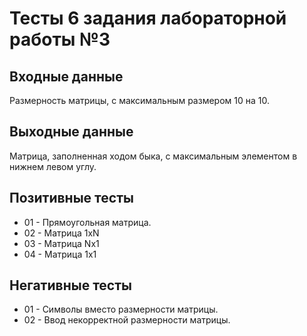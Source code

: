# Тесты 6 задания лабораторной работы №3

## Входные данные
Размерность матрицы, с максимальным размером 10 на 10.

## Выходные данные
Матрица, заполненная ходом быка, с максимальным элементом в нижнем левом углу.

## Позитивные тесты
- 01 - Прямоугольная матрица.
- 02 - Матрица 1xN
- 03 - Матрица Nx1
- 04 - Матрица 1х1

## Негативные тесты
- 01 - Символы вместо размерности матрицы.
- 02 - Ввод некорректной размерности матрицы.
